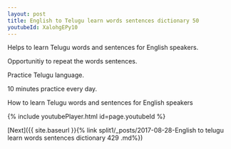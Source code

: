 ```yaml
---
layout: post
title: English to Telugu learn words sentences dictionary 50 
youtubeId: XalohgEPy10
---
```

 
 
Helps to learn Telugu words and sentences for English speakers.

Opportunitiy to repeat the words sentences. 

Practice Telugu language. 
 
10 minutes practice every day. 
 
How to learn Telugu words and sentences for English speakers 
 
{% include youtubePlayer.html id=page.youtubeId %}
 
 
[Next]({{ site.baseurl }}{% link  split1/_posts/2017-08-28-English to telugu learn words sentences dictionary 429 .md%})
 
